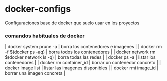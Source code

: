 # docker-configs

Configuraciones base de docker que suelo usar en los proyectos 

### comandos habituales de docker

| docker system prune -a                    | borra los contenedores e imagenes | 
| docker rm -f $(docker ps -aq) 			| borra todos los contenedores      | 
| docker network rm $(docker network ls -q) | borra todas las redes             | 
| docker ps -a					            | listar los contenedores           | 
| docker rm container_id				    | borrar un contenedor concreto     | 
| docker image list				            | listar las imagenes disponibles   | 
| docker rmi image_id				        | borrar una imagen concreta        | 
